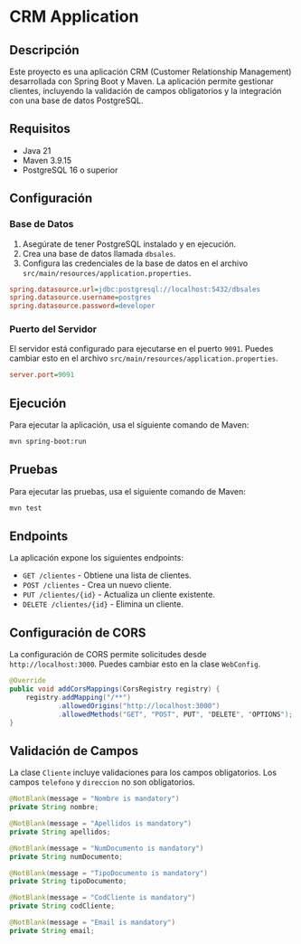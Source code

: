 # CRM Application

## Descripción
Este proyecto es una aplicación CRM (Customer Relationship Management) desarrollada con Spring Boot y Maven. La aplicación permite gestionar clientes, incluyendo la validación de campos obligatorios y la integración con una base de datos PostgreSQL.

## Requisitos
- Java 21 
- Maven 3.9.15
- PostgreSQL 16 o superior

## Configuración
### Base de Datos
1. Asegúrate de tener PostgreSQL instalado y en ejecución.
2. Crea una base de datos llamada `dbsales`.
3. Configura las credenciales de la base de datos en el archivo `src/main/resources/application.properties`.

```ini
spring.datasource.url=jdbc:postgresql://localhost:5432/dbsales
spring.datasource.username=postgres
spring.datasource.password=developer
```

### Puerto del Servidor
El servidor está configurado para ejecutarse en el puerto `9091`. Puedes cambiar esto en el archivo `src/main/resources/application.properties`.

```ini
server.port=9091
```

## Ejecución
Para ejecutar la aplicación, usa el siguiente comando de Maven:

```sh
mvn spring-boot:run
```

## Pruebas
Para ejecutar las pruebas, usa el siguiente comando de Maven:

```sh
mvn test
```

## Endpoints
La aplicación expone los siguientes endpoints:

- `GET /clientes` - Obtiene una lista de clientes.
- `POST /clientes` - Crea un nuevo cliente.
- `PUT /clientes/{id}` - Actualiza un cliente existente.
- `DELETE /clientes/{id}` - Elimina un cliente.

## Configuración de CORS
La configuración de CORS permite solicitudes desde `http://localhost:3000`. Puedes cambiar esto en la clase `WebConfig`.

```java
@Override
public void addCorsMappings(CorsRegistry registry) {
    registry.addMapping("/**")
            .allowedOrigins("http://localhost:3000")
            .allowedMethods("GET", "POST", PUT", "DELETE", "OPTIONS");
}
```

## Validación de Campos
La clase `Cliente` incluye validaciones para los campos obligatorios. Los campos `telefono` y `direccion` no son obligatorios.

```java
@NotBlank(message = "Nombre is mandatory")
private String nombre;

@NotBlank(message = "Apellidos is mandatory")
private String apellidos;

@NotBlank(message = "NumDocumento is mandatory")
private String numDocumento;

@NotBlank(message = "TipoDocumento is mandatory")
private String tipoDocumento;

@NotBlank(message = "CodCliente is mandatory")
private String codCliente;

@NotBlank(message = "Email is mandatory")
private String email;
```
